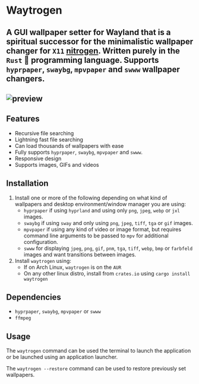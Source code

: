 # Waytrogen
A GUI wallpaper setter for Wayland that is a spiritual successor for the minimalistic wallpaper changer for `X11` [nitrogen](https://github.com/l3ib/nitrogen). Written purely in the `Rust` 🦀 programming language. Supports `hyprpaper`, `swaybg`, `mpvpaper` and `swww` wallpaper changers.
---
![preview](./README-Assets/preview.gif)
---
## Features
- Recursive file searching
- Lightning fast file searching
- Can load thousands of wallpapers with ease
- Fully supports `hyprpaper`, `swaybg`, `mpvpaper` and `swww`.
- Responsive design
- Supports images, GIFs and videos
## Installation
1. Install one or more of the following depending on what kind of wallpapers and desktop environment/window manager you are using:
    - `hyprpaper` if using `hyprland` and using only `png`, `jpeg`, `webp` or `jxl` images.
    - `swaybg` if using `sway` and only using `png`, `jpeg`, `tiff`, `tga` or `gif` images.
    - `mpvpaper` if using any kind of video or image format, but requires command line arguments to be passed to `mpv` for additional configuration.
    - `swww` for displaying `jpeg`, `png`, `gif`, `pnm`, `tga`, `tiff`, `webp`, `bmp` or `farbfeld` images and want transitions between images.
2. Install `waytrogen` using:
    - If on Arch Linux, `waytrogen` is on the `AUR`
    - On any other linux distro, install from `crates.io` using `cargo install waytrogen`
## Dependencies
- `hyprpaper`, `swaybg`, `mpvpaper` or `swww`
- `ffmpeg`
## Usage
The `waytrogen` command can be used the terminal to launch the application or be launched using an application launcher.

The `waytrogen --restore` command can be used to restore previously set wallpapers.
